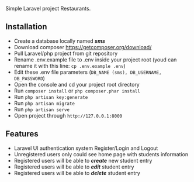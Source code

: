 Simple Laravel project Restaurants.

## Installation

- Create a database locally named ***sms***
- Download composer https://getcomposer.org/download/
- Pull Laravel/php project from git repository
- Rename .env.example file to .env inside your project root (youd can rename it with this line: ```cp .env.example .env```)
- Edit these .env file parameters (```DB_NAME (sms), DB_USERNAME, DB_PASSWORD```)
- Open the console and cd your project root directory
- Run ```composer install``` or ```php composer.phar install```
- Run ```php artisan key:generate```
- Run ```php artisan migrate```
- Run ```php artisan serve```
- Open project through ```http://127.0.0.1:8000```

## Features
- Laravel UI authentication system Register/Login and Logout
- Unregistered users only could see home page with students information
- Registered users will be able to ***create*** new student entry
- Registered users will be able to ***edit*** student entry
- Registered users will be able to ***delete*** student entry